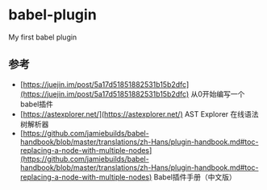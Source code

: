 # babel-plugin
My first babel plugin

## 参考

- [https://juejin.im/post/5a17d51851882531b15b2dfc](https://juejin.im/post/5a17d51851882531b15b2dfc) 从0开始编写一个babel插件
- [https://astexplorer.net/](https://astexplorer.net/) AST Explorer 在线语法树解析器
- [https://github.com/jamiebuilds/babel-handbook/blob/master/translations/zh-Hans/plugin-handbook.md#toc-replacing-a-node-with-multiple-nodes](https://github.com/jamiebuilds/babel-handbook/blob/master/translations/zh-Hans/plugin-handbook.md#toc-replacing-a-node-with-multiple-nodes) Babel插件手册（中文版）